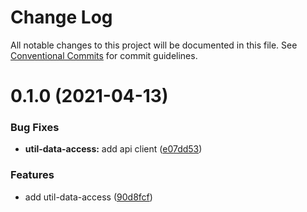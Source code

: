 # Change Log

All notable changes to this project will be documented in this file.
See [Conventional Commits](https://conventionalcommits.org) for commit guidelines.

# 0.1.0 (2021-04-13)


### Bug Fixes

* **util-data-access:** add api client ([e07dd53](https://github.com/Lucid-Deployment/lucid/commit/e07dd5363069fdf37270bd265e72949f29c37c6c))


### Features

* add util-data-access ([90d8fcf](https://github.com/Lucid-Deployment/lucid/commit/90d8fcf96af701c2889384ee322c7374ccef2d59))
